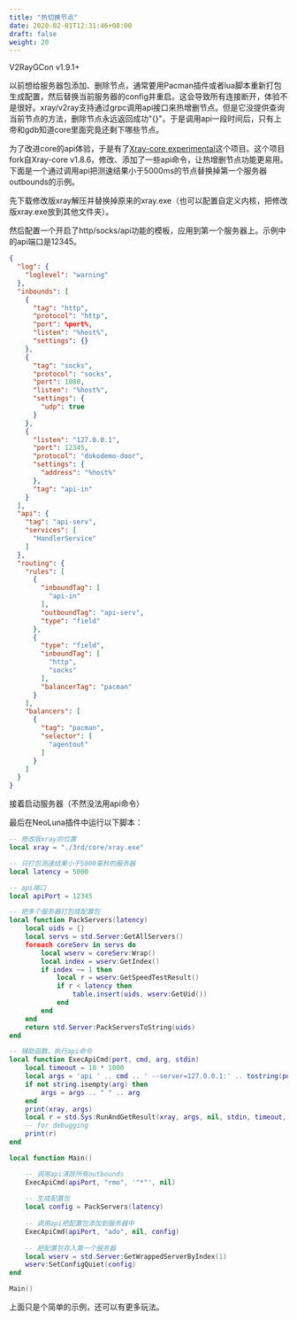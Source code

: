 ```yaml
---
title: "热切换节点"
date: 2020-02-01T12:31:46+08:00
draft: false
weight: 20
---
```


V2RayGCon v1.9.1+  

以前想给服务器包添加、删除节点，通常要用Pacman插件或者lua脚本重新打包生成配置，然后替换当前服务器的config并重启。这会导致所有连接断开，体验不是很好。xray/v2ray支持通过grpc调用api接口来热增删节点。但是它没提供查询当前节点的方法，删除节点永远返回成功"{}"。于是调用api一段时间后，只有上帝和gdb知道core里面究竟还剩下哪些节点。  

为了改进core的api体验，于是有了[Xray-core experimental](https://github.com/vrnobody/Xray-core)这个项目。这个项目fork自Xray-core v1.8.6，修改、添加了一些api命令，让热增删节点功能更易用。下面是一个通过调用api把测速结果小于5000ms的节点替换掉第一个服务器outbounds的示例。  

先下载修改版xray解压并替换掉原来的xray.exe（也可以配置自定义内核，把修改版xray.exe放到其他文件夹）。  
  
然后配置一个开启了http/socks/api功能的模板，应用到第一个服务器上。示例中的api端口是12345。  
```json
{
  "log": {
    "loglevel": "warning"
  },
  "inbounds": [
    {
      "tag": "http",
      "protocol": "http",
      "port": %port%,
      "listen": "%host%",
      "settings": {}
    },
    {
      "tag": "socks",
      "protocol": "socks",
      "port": 1080,
      "listen": "%host%",
      "settings": {
        "udp": true
      }
    },
    {
      "listen": "127.0.0.1",
      "port": 12345,
      "protocol": "dokodemo-door",
      "settings": {
        "address": "%host%"
      },
      "tag": "api-in"
    }
  ],
  "api": {
    "tag": "api-serv",
    "services": [
      "HandlerService"
    ]
  },
  "routing": {
    "rules": [
      {
        "inboundTag": [
          "api-in"
        ],
        "outboundTag": "api-serv",
        "type": "field"
      },
      {
        "type": "field",
        "inboundTag": [
          "http",
          "socks"
        ],
        "balancerTag": "pacman"
      }
    ],
    "balancers": [
      {
        "tag": "pacman",
        "selector": [
          "agentout"
        ]
      }
    ]
  }
}
```

接着启动服务器（不然没法用api命令）  

最后在NeoLuna插件中运行以下脚本：  
```lua
-- 修改版xray的位置
local xray = "./3rd/core/xray.exe"

-- 只打包测速结果小于5000毫秒的服务器
local latency = 5000

-- api端口
local apiPort = 12345

-- 把多个服务器打包成配置包
local function PackServers(latency)
    local uids = {}
    local servs = std.Server:GetAllServers()
    foreach coreServ in servs do
        local wserv = coreServ:Wrap()
        local index = wserv:GetIndex()
        if index ~= 1 then
            local r = wserv:GetSpeedTestResult() 
            if r < latency then
                table.insert(uids, wserv:GetUid())
            end
        end
    end
    return std.Server:PackServersToString(uids)
end

-- 辅助函数，执行api命令
local function ExecApiCmd(port, cmd, arg, stdin)
    local timeout = 10 * 1000
    local args = 'api ' .. cmd .. ' --server=127.0.0.1:' .. tostring(port)
    if not string.isempty(arg) then
        args = args .. " " .. arg
    end
    print(xray, args)
    local r = std.Sys:RunAndGetResult(xray, args, nil, stdin, timeout, nil, nil)
    -- for debugging
    print(r)
end

local function Main()

    -- 调用api清除所有outbounds
    ExecApiCmd(apiPort, "rmo", '"*"', nil)
    
    -- 生成配置包
    local config = PackServers(latency)
    
    -- 调用api把配置包添加到服务器中
    ExecApiCmd(apiPort, "ado", nil, config)
    
    -- 把配置包存入第一个服务器
    local wserv = std.Server:GetWrappedServerByIndex(1)
    wserv:SetConfigQuiet(config)
end

Main()
```
  
上面只是个简单的示例，还可以有更多玩法。  
